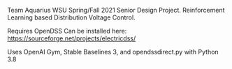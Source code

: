 Team Aquarius WSU Spring/Fall 2021 Senior Design Project. Reinforcement Learning based Distribution Voltage Control.

Requires OpenDSS
Can be installed here: https://sourceforge.net/projects/electricdss/

Uses OpenAI Gym, Stable Baselines 3, and opendssdirect.py with Python 3.8
